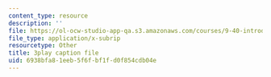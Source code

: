 ```yaml
---
content_type: resource
description: ''
file: https://ol-ocw-studio-app-qa.s3.amazonaws.com/courses/9-40-introduction-to-neural-computation-spring-2018/6938bfa81eeb5f6fbf1fd0f854cdb04e_gt52wUN3VrQ.vtt
file_type: application/x-subrip
resourcetype: Other
title: 3play caption file
uid: 6938bfa8-1eeb-5f6f-bf1f-d0f854cdb04e
---
```

